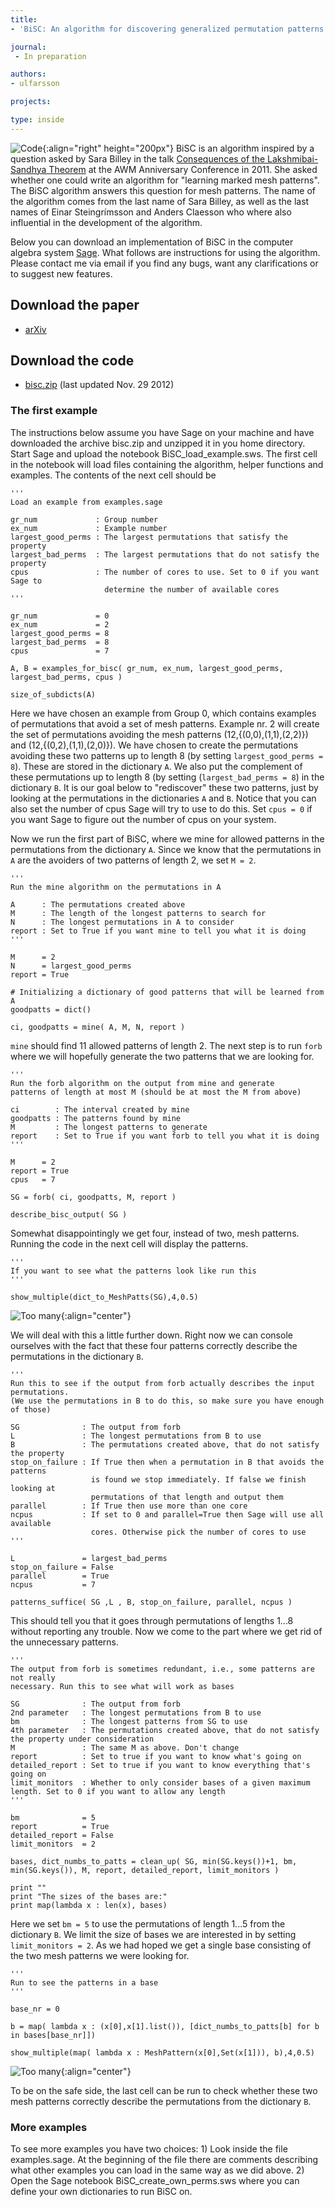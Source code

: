 ```yaml
---
title:
- 'BiSC: An algorithm for discovering generalized permutation patterns'

journal:
 - In preparation

authors: 
- ulfarsson

projects:

type: inside
---
```

![Code]({{site.baseurl}}/assets/img/bisc.png){:align="right" height="200px"}
BiSC is an algorithm inspired by a question asked by Sara Billey in the talk
[Consequences of the Lakshmibai-Sandhya Theorem](http://www.math.washington.edu/~billey/talks/awm.pdf)
at the AWM Anniversary Conference in 2011. She asked whether one could write an
algorithm for "learning marked mesh patterns". The BiSC algorithm answers this
question for mesh patterns. The name of the algorithm comes from the last name
of Sara Billey, as well as the last names of Einar Steingrímsson and Anders
Claesson who where also influential in the development of the algorithm.

Below you can download an implementation of BiSC in the computer algebra system
[Sage](http://www.sagemath.org/). What follows are instructions for using the
algorithm. Please contact me via email if you find any bugs, want any
clarifications or to suggest new features.

## Download the paper
<!-- - [{{ page.journal }}](https://cs.uwaterloo.ca/journals/JIS/VOL20/Bean/bean2.html) -->
- [arXiv](http://arxiv.org/abs/1211.7110)

## Download the code
- [bisc.zip]({{site.baseurl}}/assets/progr/bisc/bisc.zip) (last updated Nov. 29 2012)

### The first example
The instructions below assume you have Sage on your machine and have downloaded
the archive bisc.zip and unzipped it in you home directory. Start Sage and
upload the notebook BiSC_load_example.sws. The first cell in the notebook will
load files containing the algorithm, helper functions and examples. The
contents of the next cell should be

```
'''
Load an example from examples.sage

gr_num             : Group number
ex_num             : Example number
largest_good_perms : The largest permutations that satisfy the property
largest_bad_perms  : The largest permutations that do not satisfy the property
cpus               : The number of cores to use. Set to 0 if you want Sage to
                     determine the number of available cores
'''

gr_num             = 0
ex_num             = 2
largest_good_perms = 8
largest_bad_perms  = 8
cpus               = 7

A, B = examples_for_bisc( gr_num, ex_num, largest_good_perms, largest_bad_perms, cpus )
    
size_of_subdicts(A)
```

Here we have chosen an example from Group 0, which contains examples of
permutations that avoid a set of mesh patterns. Example nr. 2 will create the
set of permutations avoiding the mesh patterns (12,{(0,0),(1,1),(2,2)}) and
(12,{(0,2),(1,1),(2,0)}). We have chosen to create the permutations avoiding
these two patterns up to length 8 (by setting `largest_good_perms = 8`). These
are stored in the dictionary `A`. We also put the complement of these
permutations up to length 8 (by setting (`largest_bad_perms = 8`) in the
dictionary `B`. It is our goal below to "rediscover" these two patterns, just
by looking at the permutations in the dictionaries `A` and `B`. Notice that you
can also set the number of cpus Sage will try to use to do this. Set `cpus = 0`
if you want Sage to figure out the number of cpus on your system.

Now we run the first part of BiSC, where we mine for allowed patterns in the
permutations from the dictionary `A`. Since we know that the permutations in
`A` are the avoiders of two patterns of length 2, we set `M = 2`.

```
'''
Run the mine algorithm on the permutations in A

A      : The permutations created above
M      : The length of the longest patterns to search for
N      : The longest permutations in A to consider
report : Set to True if you want mine to tell you what it is doing
'''

M      = 2
N      = largest_good_perms
report = True

# Initializing a dictionary of good patterns that will be learned from A
goodpatts = dict()

ci, goodpatts = mine( A, M, N, report )
```

`mine` should find 11 allowed patterns of length 2. The next step is to run
`forb` where we will hopefully generate the two patterns that we are looking
for.

```
'''
Run the forb algorithm on the output from mine and generate
patterns of length at most M (should be at most the M from above)

ci        : The interval created by mine
goodpatts : The patterns found by mine
M         : The longest patterns to generate
report    : Set to True if you want forb to tell you what it is doing
'''

M      = 2
report = True
cpus   = 7

SG = forb( ci, goodpatts, M, report )

describe_bisc_output( SG )
```

Somewhat disappointingly we get four, instead of two, mesh patterns. Running
the code in the next cell will display the patterns.

```
'''
If you want to see what the patterns look like run this
'''

show_multiple(dict_to_MeshPatts(SG),4,0.5)
```

![Too many]({{site.baseurl}}/assets/img/FourInsteadOfTwo.png){:align="center"}

We will deal with this a little further down. Right now we can console
ourselves with the fact that these four patterns correctly describe the
permutations in the dictionary `B`.

```
'''
Run this to see if the output from forb actually describes the input permutations.
(We use the permutations in B to do this, so make sure you have enough of those)

SG              : The output from forb
L               : The longest permutations from B to use
B               : The permutations created above, that do not satisfy the property
stop_on_failure : If True then when a permutation in B that avoids the patterns
                  is found we stop immediately. If false we finish looking at
                  permutations of that length and output them
parallel        : If True then use more than one core
ncpus           : If set to 0 and parallel=True then Sage will use all available
                  cores. Otherwise pick the number of cores to use
'''

L               = largest_bad_perms
stop_on_failure = False
parallel        = True
ncpus           = 7
        
patterns_suffice( SG ,L , B, stop_on_failure, parallel, ncpus )
```

This should tell you that it goes through permutations of lengths 1...8 without
reporting any trouble. Now we come to the part where we get rid of the
unnecessary patterns.

```
'''
The output from forb is sometimes redundant, i.e., some patterns are not really
necessary. Run this to see what will work as bases

SG              : The output from forb
2nd parameter   : The longest permutations from B to use
bm              : The longest patterns from SG to use
4th parameter   : The permutations created above, that do not satisfy the property under consideration
M               : The same M as above. Don't change
report          : Set to true if you want to know what's going on
detailed_report : Set to true if you want to know everything that's going on
limit_monitors  : Whether to only consider bases of a given maximum length. Set to 0 if you want to allow any length
'''

bm              = 5
report          = True
detailed_report = False
limit_monitors  = 2

bases, dict_numbs_to_patts = clean_up( SG, min(SG.keys())+1, bm, min(SG.keys()), M, report, detailed_report, limit_monitors )

print ""
print "The sizes of the bases are:"
print map(lambda x : len(x), bases)
```

Here we set `bm = 5` to use the permutations of length 1...5 from the
dictionary `B`. We limit the size of bases we are interested in by setting
`limit_monitors = 2`. As we had hoped we get a single base consisting of the
two mesh patterns we were looking for.

```
'''
Run to see the patterns in a base
'''

base_nr = 0

b = map( lambda x : (x[0],x[1].list()), [dict_numbs_to_patts[b] for b in bases[base_nr]])

show_multiple(map( lambda x : MeshPattern(x[0],Set(x[1])), b),4,0.5)
```

![Too many]({{site.baseurl}}/assets/img/JustTwo.png){:align="center"}

To be on the safe side, the last cell can be run to check whether these two
mesh patterns correctly describe the permutations from the dictionary `B`.

### More examples

To see more examples you have two choices: 1) Look inside the file
examples.sage. At the beginning of the file there are comments describing what
other examples you can load in the same way as we did above. 2) Open the Sage
notebook BiSC_create_own_perms.sws where you can define your own dictionaries
to run BiSC on.